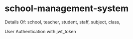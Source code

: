 # school-management-system
Details Of:
school,
teacher,
student,
staff,
subject,
class,

User Authentication with jwt_token
